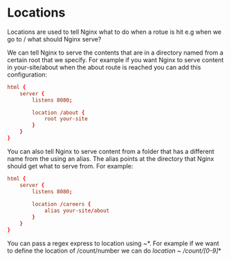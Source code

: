# Locations

Locations are used to tell Nginx what to do when a rotue is hit e.g when we go to <your-domain>/<route> what should Nginx serve?

We can tell Nginx to serve the contents that are in a directory named <route> from a certain root that we specify. For example if you want Nginx to serve content in your-site/about when the about route is reached you can add this configuration:

```conf
html {
    server {
        listens 8080;

        location /about {
            root your-site
        }
    }
}
```

You can also tell Nginx to serve content from a folder that has a different name from the <route> using an alias. The alias points at the directory that Nginx should get what to serve from. For example:

```conf
html {
    server {
        listens 8080;
        
        location /careers {
            alias your-site/about
        }
    }
}
```

You can pass a regex express to location using ~*. For example if we want to define the location of /count/number we can do **location ~* /count/[0-9]**
